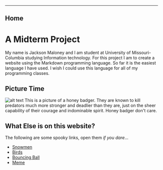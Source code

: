 
---
Home
---
A Midterm Project
=================
My name is Jackson Maloney and I am student at University of Missouri-Columbia
studying Information technology.
For this project I am to create a website using the Markdown programming language.
So far it is the easiest language I have used. I wish I could use this language
for all of my programming classes.

Picture Time
------------
![alt text](https://external-content.duckduckgo.com/iu/?u=https%3A%2F%2Fi2.wp.com%2Fdestinationuganda.com%2Fwp-content%2Fuploads%2F2020%2F06%2FHoney-Badger-Uganda.jpg%3Fresize%3D1600%252C1067%26ssl%3D1&f=1&nofb=1)
This is a picture of a honey badger. They are known to kill predators much more
stronger and deadlier than they are, just on the sheer capability of their courage
and indominable spirit. Honey badger don't care.

What Else is on this website?
-----------------------------
The following are some spooky links, open them *if you dare*...
- [Snowmen](Snowmen.md)
- [Birds](birds.md)
- [Bouncing Ball](ball.md)
- [Meme](meme.md)
